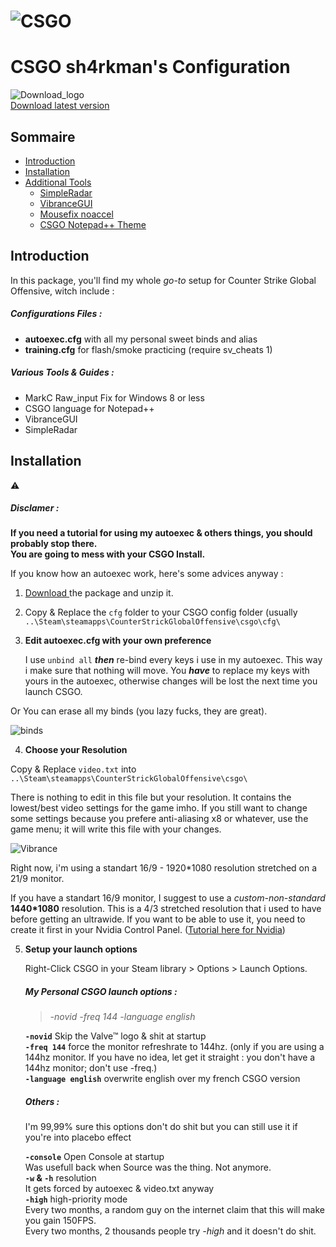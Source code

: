 ![CSGO](http://i.imgur.com/vdVmWSu.png)  
====
# CSGO sh4rkman's Configuration

![Download_logo](http://i.imgur.com/6FsLBIu.png?3)  
[Download latest version](https://github.com/sh4rkman/CSGO_CONFIG/releases/ "Dowload!")  


## Sommaire

- [Introduction](#introduction)
- [Installation](#installation)
- [Additional Tools](#additional_Tools)
 	- [SimpleRadar](#simple-radar)
	- [VibranceGUI](#vibrancegui)
	- [Mousefix noaccel](#the-markc-windows-mouse-acceleration-fix)
	- [CSGO Notepad++ Theme](#csgo-notepad-theme)


## Introduction


In this package, you'll find my whole *go-to* setup for Counter Strike Global Offensive, witch include :  

##### Configurations Files  :
- **autoexec.cfg** with all my personal sweet binds and alias
- **training.cfg** for flash/smoke practicing (require sv_cheats 1)  

##### Various Tools & Guides :  
- MarkC Raw_input Fix for Windows 8 or less
- CSGO language for Notepad++  
- VibranceGUI  
- SimpleRadar  



## Installation  

:warning:  
##### Disclamer :  
**If you need a tutorial for using my autoexec & others things, you should probably stop there.  
You are going to mess with your CSGO Install.**


 If you know how an autoexec work, here's some advices anyway :  
 
 1. [Download ](https://github.com/sh4rkman/CSGO_CONFIG/archive/master.zip)  the package and unzip it.  
   
 2.  Copy & Replace the `cfg` folder to your CSGO config folder (usually `..\Steam\steamapps\CounterStrickGlobalOffensive\csgo\cfg\`   
 
 3.  **Edit autoexec.cfg with your own preference**  
 
	 I use `unbind all` ***then*** re-bind every keys i use in my autoexec. This way i make sure that nothing will move.  You ***have*** to replace my keys with yours in the autoexec, otherwise changes will be lost the next time you launch CSGO. 
	
Or You can erase all my binds (you lazy fucks, they are great).  
	 
![binds](http://i.imgur.com/C5t4uRX.png?2)

 4.  **Choose your Resolution**   
 


Copy & Replace `video.txt` into `..\Steam\steamapps\CounterStrickGlobalOffensive\csgo\`  
	
There is nothing to edit in this file but your resolution. It contains the lowest/best video settings for the game imho. If you still want to change some settings because you prefere anti-aliasing x8 or whatever, use the game menu; it will write this file with your changes.
	
![Vibrance](http://i.imgur.com/KUcpO8l.png)  
	
Right now, i'm using a standart 16/9 - 1920\*1080 resolution stretched on a 21/9 monitor.  

If you have a standart 16/9 monitor, I suggest to use a *custom-non-standard* **1440\*1080** resolution. This is a 4/3 stretched resolution that i used to have before getting an ultrawide.  If you want to be able to use it, you need to create it first in your Nvidia Control Panel. ([Tutorial here for Nvidia](http://www.nvidia.com/object/custom_resolutions.html))
  
 5. **Setup your launch options**   

	Right-Click CSGO in your Steam library > Options > Launch Options.
	
	##### My Personal CSGO launch options :
	
	> *-novid  -freq 144 -language english*  
	 
	
	**`-novid`** Skip the Valve™ logo & shit at startup  
	**`-freq 144`** force the monitor refreshrate to 144hz. (only if you are using a 144hz monitor. If you have no idea, let get 		it straight : you don't have a 144hz monitor; don't use -freq.)  
	**`-language english`** overwrite english over my french CSGO version  
	
	
	
	##### Others :  
	
	I'm 99,99% sure this options don't do shit but you can still use it if you're into placebo effect
	
	**`-console`** Open Console at startup  
	Was usefull back when Source was the thing. Not anymore.  
	**`-w` & `-h`** resolution  
	It gets forced by autoexec & video.txt anyway    
	**`-high`** high-priority mode  
	Every two months, a random guy on the internet claim that this will make you gain 150FPS.  
	Every two months, 2 thousands people try *-high* and it doesn't do shit. 



